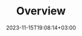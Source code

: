 ---
weight: 602
title: "Overview"
description: ""
icon: "circle"
date: "2023-11-15T19:08:14+03:00"
lastmod: "2023-11-15T19:08:14+03:00"
draft: false
---